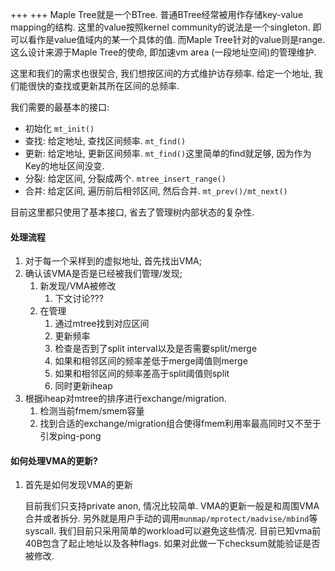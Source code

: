 +++
+++
Maple Tree就是一个BTree. 普通BTree经常被用作存储key-value mapping的结构. 这里的value按照kernel community的说法是一个singleton. 即可以看作是value值域内的某一个具体的值. 而Maple Tree针对的value则是range. 这么设计来源于Maple Tree的使命, 即加速vm area (一段地址空间)的管理维护.

这里和我们的需求也很契合, 我们想按区间的方式维护访存频率. 给定一个地址, 我们能很快的查找或更新其所在区间的总频率.

我们需要的最基本的接口:

- 初始化
  `mt_init()`
- 查找: 给定地址, 查找区间频率.
  `mt_find()`
- 更新: 给定地址, 更新区间频率.
  `mt_find()`这里简单的find就足够, 因为作为Key的地址区间没变.
- 分裂: 给定区间, 分裂成两个.
  `mtree_insert_range()`
- 合并: 给定区间, 遍历前后相邻区间, 然后合并.
  `mt_prev()/mt_next()`

目前这里都只使用了基本接口, 省去了管理树内部状态的复杂性.

#### 处理流程

1. 对于每一个采样到的虚拟地址, 首先找出VMA;
2. 确认该VMA是否是已经被我们管理/发现;
   1. 新发现/VMA被修改
      1. 下文讨论???
   2. 在管理
      1. 通过mtree找到对应区间
      2. 更新频率
      3. 检查是否到了split interval以及是否需要split/merge
      4. 如果和相邻区间的频率差低于merge阈值则merge
      5. 如果和相邻区间的频率差高于split阈值则split
      6. 同时更新iheap
3. 根据iheap对mtree的排序进行exchange/migration.
   1. 检测当前fmem/smem容量
   2. 找到合适的exchange/migration组合使得fmem利用率最高同时又不至于引发ping-pong

#### 如何处理VMA的更新?

1. 首先是如何发现VMA的更新

   目前我们只支持private anon, 情况比较简单. VMA的更新一般是和周围VMA合并或者拆分. 另外就是用户手动的调用`munmap/mprotect/madvise/mbind`等syscall. 我们目前只采用简单的workload可以避免这些情况.
   目前已知vma前40B包含了起止地址以及各种flags. 如果对此做一下checksum就能验证是否被修改.
